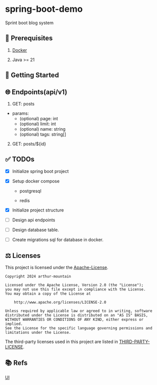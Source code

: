 # spring-boot-demo

Sprint boot blog system

## 🔧 Prerequisites

1. [Docker](https://www.docker.com)

2. Java >= 21

## 🚀 Getting Started

## 🌐 Endpoints(api/v1)

1. GET: posts

- params:
  - (optional) page: int
  - (optional) limit: int
  - (optional) name: string
  - (optional) tags: string[]

2. GET: posts/${id}

## ✅ TODOs

- [x] Initialize spring boot project

- [x] Setup docker compose

  - postgresql

  - redis

- [x] Initialize project structure

- [ ] Design api endpoints

- [ ] Design database table.

- [ ] Create migrations sql for database in docker.

## ⚖️ Licenses

This project is licensed under the [Apache-License](LICENSE).

```plaintext
Copyright 2024 arthur-mountain

Licensed under the Apache License, Version 2.0 (the "License");
you may not use this file except in compliance with the License.
You may obtain a copy of the License at

    http://www.apache.org/licenses/LICENSE-2.0

Unless required by applicable law or agreed to in writing, software
distributed under the License is distributed on an "AS IS" BASIS,
WITHOUT WARRANTIES OR CONDITIONS OF ANY KIND, either express or implied.
See the License for the specific language governing permissions and
limitations under the License.
```

The third-party licenses used in this project are listed in [THIRD-PARTY-LICENSE](THIRD-PARTY-LICENSE).

## 📚 Refs

[UI](https://www.figma.com/community/file/1235152009438565697)
